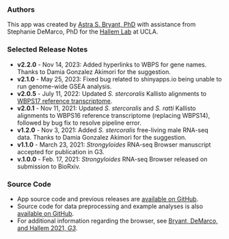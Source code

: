 ### Authors
This app was created by [Astra S. Bryant, PhD](https://scholar.google.com/citations?user=uSGqqakAAAAJ&hl=en) with assistance from Stephanie DeMarco, PhD for the [Hallem Lab](http://www.hallemlab.com/) at UCLA.  

### Selected Release Notes
- **v2.2.0** - Nov 14, 2023: Added hyperlinks to WBPS for gene names. Thanks to Damia Gonzalez Akimori for the suggestion.
- **v2.1.0** - May 25, 2023: Fixed bug related to shinyapps.io being unable to run genome-wide GSEA analysis.
- **v2.0.5** - July 11, 2022: Updated *S. stercoralis* Kallisto alignments to [WBPS17 reference transcriptome](https://wbparasite.wordpress.com/2016/12/05/announcing-wormbase-parasite-release-8/).
- **v2.0.1** - Nov 11, 2021:
Updated *S. stercoralis* and *S. ratti* Kallisto alignments to WBPS16 reference transcriptome (replacing WBPS14), followed by bug fix to resolve pipeline error.
- **v1.2.0** - Nov 3, 2021:
Added *S. stercoralis* free-living male RNA-seq data. Thanks to Damia Gonzalez Akimori for the suggestion.
- **v1.1.0** - March 23, 2021:
*Strongyloides* RNA-seq Browser manuscript accepted for publication in G3.
- **v.1.0.0** - Feb. 17, 2021:
*Strongyloides* RNA-seq Browser released on submission to BioRxiv. 

### Source Code
- App source code and previous releases are [available on GitHub](https://github.com/HallemLab/Strongyloides_RNAseq_Browser).  
- Source code for data preprocessing and example analyses is also [available on GitHub](https://github.com/HallemLab/Bryant-DeMarco-Hallem-2021).
- For additional information regarding the browser, see [Bryant, DeMarco, and Hallem 2021, *G3*](https://academic.oup.com/g3journal/article/11/5/jkab104/6212650). 